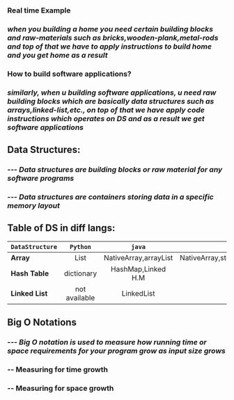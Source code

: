 ### Real time Example
### *when you building a home you need certain building blocks and raw-materials such as bricks,wooden-plank,metal-rods and top of that we have to apply instructions to build home and you get home as a result*

### How to build software applications?
### *similarly, when u building software applications, u need raw building blocks which are basically data structures such as arrays,linked-list,etc., on top of that we have apply code instructions which operates on DS and as a result we get software applications*

## Data Structures:

### --- *Data structures are building blocks or raw material for any software programs*
### --- *Data structures are containers storing data in a specific memory layout*

## Table of DS in diff langs:

| `DataStructure`     | `Python`          | `java`                | `c++`     |
|---------------------|:-----------------:|:---------------------:|--------:|
| **Array**           |   List            |NativeArray,arrayList  | NativeArray,std::vector
| **Hash Table**      |   dictionary      |HashMap,Linked H.M     | std::map
| **Linked List**     |   not available   |LinkedList             | std::list


## Big O Notations

### --- *Big O notation is used to measure how running time or space requirements for your program grow as input size grows*

### -- Measuring for time growth


### -- Measuring for space growth

